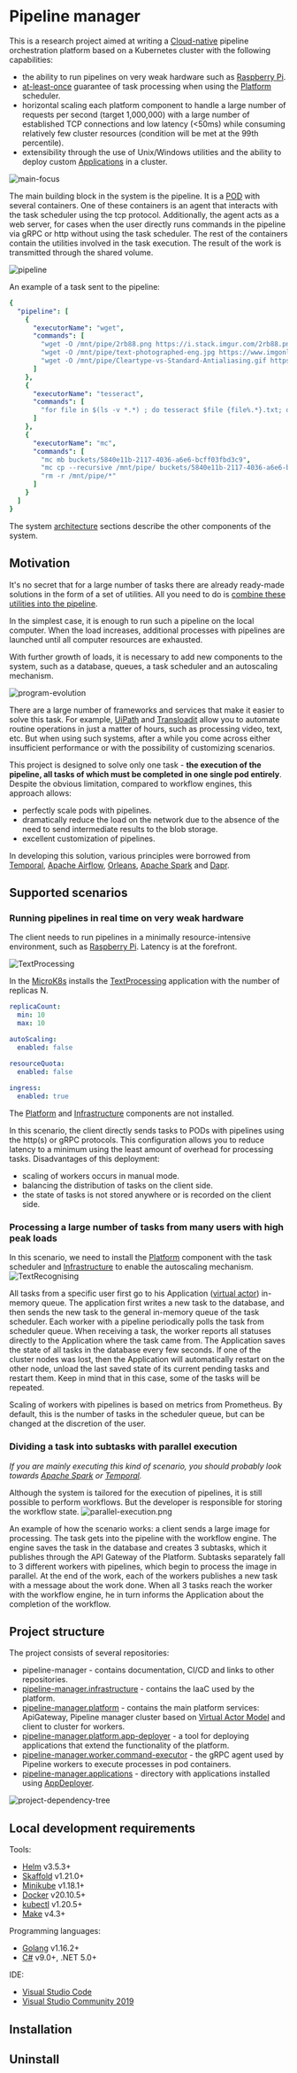 # Pipeline manager
This is a research project aimed at writing a [Cloud-native](https://docs.microsoft.com/en-us/dotnet/architecture/cloud-native/definition) pipeline orchestration platform based on a Kubernetes cluster with the following capabilities:

- the ability to run pipelines on very weak hardware such as [Raspberry Pi](https://en.wikipedia.org/wiki/Raspberry_Pi).
- [at-least-once](https://medium.com/@andy.bryant/processing-guarantees-in-kafka-12dd2e30be0e#:~:text=At%20least%20once%20guarantee%20means,1.) guarantee of task processing when using the [Platform](https://github.com/RyazanovAlexander/pipeline-manager.platform) scheduler.
- horizontal scaling each platform component to handle a large number of requests per second (target 1,000,000) with a large number of established TCP connections and low latency (<50ms) while consuming relatively few cluster resources (condition will be met at the 99th percentile).
- extensibility through the use of Unix/Windows utilities and the ability to deploy custom [Applications](https://github.com/RyazanovAlexander/pipeline-manager.applications) in a cluster.

![main-focus](diagrams/main-focus.png)

The main building block in the system is the pipeline. It is a [POD](https://kubernetes.io/docs/concepts/workloads/pods) with several containers. One of these containers is an agent that interacts with the task scheduler using the tcp protocol. Additionally, the agent acts as a web server, for cases when the user directly runs commands in the pipeline via gRPC or http without using the task scheduler. The rest of the containers contain the utilities involved in the task execution. The result of the work is transmitted through the shared volume.

![pipeline](diagrams/pipeline.png)

An example of a task sent to the pipeline:
```yaml
{
  "pipeline": [
    {
      "executorName": "wget",
      "commands": [
        "wget -O /mnt/pipe/2rb88.png https://i.stack.imgur.com/2rb88.png",
        "wget -O /mnt/pipe/text-photographed-eng.jpg https://www.imgonline.com.ua/examples/text-photographed-eng.jpg",
        "wget -O /mnt/pipe/Cleartype-vs-Standard-Antialiasing.gif https://upload.wikimedia.org/wikipedia/commons/b/b8/Cleartype-vs-Standard-Antialiasing.gif"
      ]
    },
    {
      "executorName": "tesseract",
      "commands": [
        "for file in $(ls -v *.*) ; do tesseract $file {file%.*}.txt; done"
      ]
    },
    {
      "executorName": "mc",
      "commands": [
        "mc mb buckets/5840e11b-2117-4036-a6e6-bcff03fbd3c9",
        "mc cp --recursive /mnt/pipe/ buckets/5840e11b-2117-4036-a6e6-bcff03fbd3c9",
        "rm -r /mnt/pipe/*"
      ]
    }
  ]
}
```

The system [architecture](docs/Architecture.md) sections describe the other components of the system.

## Motivation
It's no secret that for a large number of tasks there are already ready-made solutions in the form of a set of utilities. All you need to do is [combine these utilities into the pipeline](https://tldp.org/LDP/GNU-Linux-Tools-Summary/html/c1089.htm).

In the simplest case, it is enough to run such a pipeline on the local computer. When the load increases, additional processes with pipelines are launched until all computer resources are exhausted.

With further growth of loads, it is necessary to add new components to the system, such as a database, queues, a task scheduler and an autoscaling mechanism.

![program-evolution](diagrams/program-evolution.png)

There are a large number of frameworks and services that make it easier to solve this task. For example, [UiPath](https://www.uipath.com) and [Transloadit](https://transloadit.com) allow you to automate routine operations in just a matter of hours, such as processing video, text, etc. But when using such systems, after a while you come across either insufficient performance or with the possibility of customizing scenarios.

This project is designed to solve only one task - **the execution of the pipeline, all tasks of which must be completed in one single pod entirely**. Despite the obvious limitation, compared to workflow engines, this approach allows:
- perfectly scale pods with pipelines.
- dramatically reduce the load on the network due to the absence of the need to send intermediate results to the blob storage.
- excellent customization of pipelines.

In developing this solution, various principles were borrowed from [Temporal](https://temporal.io), [Apache Airflow](http://airflow.apache.org), [Orleans](https://dotnet.github.io/orleans), [Apache Spark](https://spark.apache.org/) and [Dapr](https://github.com/dapr/workflows).

## Supported scenarios
### Running pipelines in real time on very weak hardware

The client needs to run pipelines in a minimally resource-intensive environment, such as [Raspberry Pi](https://en.wikipedia.org/wiki/Raspberry_Pi). Latency is at the forefront.

![TextProcessing](https://github.com/RyazanovAlexander/pipeline-manager.applications/blob/main/catalog/TextProcessing/diagram.png)

In the [MicroK8s](https://microk8s.io/) installs the [TextProcessing](https://github.com/RyazanovAlexander/pipeline-manager.applications/blob/main/catalog/TextProcessing) application with the number of replicas N.
```yaml
replicaCount:
  min: 10
  max: 10

autoScaling:
  enabled: false
 
resourceQuota:
  enabled: false

ingress:
  enabled: true
```
The [Platform](https://github.com/RyazanovAlexander/pipeline-manager.platform) and [Infrastructure](https://github.com/RyazanovAlexander/pipeline-manager.infrastructure) components are not installed.

In this scenario, the client directly sends tasks to PODs with pipelines using the http(s) or gRPC protocols. This configuration allows you to reduce latency to a minimum using the least amount of overhead for processing tasks. Disadvantages of this deployment:
- scaling of workers occurs in manual mode.
- balancing the distribution of tasks on the client side.
- the state of tasks is not stored anywhere or is recorded on the client side.

### Processing a large number of tasks from many users with high peak loads

In this scenario, we need to install the [Platform](https://github.com/RyazanovAlexander/pipeline-manager.platform) component with the task scheduler and [Infrastructure](https://github.com/RyazanovAlexander/pipeline-manager.infrastructure) to enable the autoscaling mechanism.
![TextRecognising](https://github.com/RyazanovAlexander/pipeline-manager.applications/blob/main/catalog/TextRecognising/diagram.png)

All tasks from a specific user first go to his Application ([virtual actor](https://www.microsoft.com/en-us/research/project/orleans-virtual-actors)) in-memory queue. The application first writes a new task to the database, and then sends the new task to the general in-memory queue of the task scheduler. Each worker with a pipeline periodically polls the task from scheduler queue. When receiving a task, the worker reports all statuses directly to the Application where the task came from. The Application saves the state of all tasks in the database every few seconds. If one of the cluster nodes was lost, then the Application will automatically restart on the other node, unload the last saved state of its current pending tasks and restart them. Keep in mind that in this case, some of the tasks will be repeated.

Scaling of workers with pipelines is based on metrics from Prometheus. By default, this is the number of tasks in the scheduler queue, but can be changed at the discretion of the user.

### Dividing a task into subtasks with parallel execution

*If you are mainly executing this kind of scenario, you should probably look towards [Apache Spark](https://spark.apache.org) or [Temporal](https://temporal.io).*

Although the system is tailored for the execution of pipelines, it is still possible to perform workflows. But the developer is responsible for storing the workflow state.
![parallel-execution.png](diagrams/parallel-execution.png)

An example of how the scenario works: a client sends a large image for processing. The task gets into the pipeline with the workflow engine. The engine saves the task in the database and creates 3 subtasks, which it publishes through the API Gateway of the Platform. Subtasks separately fall to 3 different workers with pipelines, which begin to process the image in parallel. At the end of the work, each of the workers publishes a new task with a message about the work done. When all 3 tasks reach the worker with the workflow engine, he in turn informs the Application about the completion of the workflow.

## Project structure
The project consists of several repositories:
- pipeline-manager - contains documentation, CI/CD and links to other repositories.
- [pipeline-manager.infrastructure](https://github.com/RyazanovAlexander/pipeline-manager.infrastructure) - contains the IaaC used by the platform.
- [pipeline-manager.platform](https://github.com/RyazanovAlexander/pipeline-manager.platform) - contains the main platform services: ApiGateway, Pipeline manager cluster based on [Virtual Actor Model](https://dotnet.github.io/orleans/) and client to cluster for workers.
- [pipeline-manager.platform.app-deployer](https://github.com/RyazanovAlexander/pipeline-manager.platform.app-deployer) - a tool for deploying applications that extend the functionality of the platform.
- [pipeline-manager.worker.command-executor](https://github.com/RyazanovAlexander/pipeline-manager.worker.command-executor) - the gRPC agent used by Pipeline workers to execute processes in pod containers.
- [pipeline-manager.applications](https://github.com/RyazanovAlexander/pipeline-manager.applications) - directory with applications installed using [AppDeployer](https://github.com/RyazanovAlexander/pipeline-manager.platform.app-deployer).

![project-dependency-tree](diagrams/project-dependency-tree.png)

## Local development requirements
Tools:
- [Helm](https://helm.sh) v3.5.3+
- [Skaffold](https://skaffold.dev) v1.21.0+
- [Minikube](https://minikube.sigs.k8s.io) v1.18.1+
- [Docker](https://www.docker.com) v20.10.5+
- [kubectl](https://kubernetes.io/docs/tasks/tools) v1.20.5+
- [Make](https://www.gnu.org/software/make/manual/make.html) v4.3+

Programming languages:
- [Golang](https://golang.org/) v1.16.2+
- [C#](https://dotnet.microsoft.com/download/dotnet/5.0) v9.0+, .NET 5.0+

IDE:
- [Visual Studio Code](https://code.visualstudio.com)
- [Visual Studio Community 2019](https://visualstudio.microsoft.com/ru/vs/community/)

## Installation


## Uninstall
